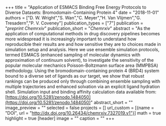 +++
title = "Application of ESMACS Binding Free Energy Protocols to Diverse Datasets: Bromodomain-Containing Protein 4"
date = "2018-11-01"
authors = ["D. W. Wright","S. Wan","C. Meyer","H. Van Vlijmen","G. Tresadern","P. V. Coveney"]
publication_types = ["7"]
publication = "_preprint Chemrxiv_"
publication_short = "_Chemrxiv_"
abstract = "As the application of computational methods in drug discovery pipelines becomes more widespread it is increasingly important to understand how reproducible their results are and how sensitive they are to choices made in simulation setup and analysis. Here we use ensemble simulation protocols, termed ESMACS (enhanced sampling of molecular dynamics with approximation of continuum solvent), to investigate the sensitivity of the popular molecular mechanics Poisson-Boltzmann surface area (MMPBSA) methodology. Using the bromodomain-containing protein 4 (BRD4) system bound to a diverse set of ligands as our target, we show that robust rankings can be produced only through combining ensemble sampling with multiple trajectories and enhanced solvation via an explicit ligand hydration shell. Simulation input and binding affinity calculation data available from: [https://doi.org/10.5281/zenodo.1484050](https://doi.org/10.5281/zenodo.1484050)"
abstract_short = ""
image_preview = ""
selected = false
projects = []
url_custom = [{name = "DOI", url = "http://dx.doi.org/10.26434/chemrxiv.7327019.v1"}]
math = true
highlight = true
[header]
image = ""
caption = ""
+++

